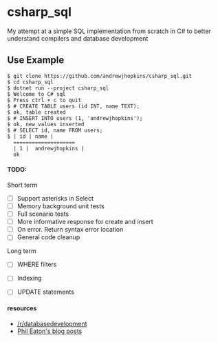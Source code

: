 # csharp_sql

My attempt at a simple SQL implementation from scratch in C# to better understand compilers and database development


## Use Example
```
$ git clone https://github.com/andrewjhopkins/csharp_sql.git
$ cd csharp_sql
$ dotnet run --project csharp_sql
$ Welcome to C# sql
$ Press ctrl + c to quit
$ # CREATE TABLE users (id INT, name TEXT);
$ ok, table created
$ # INSERT INTO users (1, 'andrewjhopkins');
$ ok, new values inserted
$ # SELECT id, name FROM users;
$ | id | name |
  ====================
  | 1 |  andrewjhopkins |
  ok
```

#### TODO:
Short term
- [ ] Support asterisks in Select
- [ ] Memory background unit tests
- [ ] Full scenario tests
- [ ] More informative response for create and insert
- [ ] On error. Return syntax error location
- [ ] General code cleanup

Long term
- [ ] WHERE filters
- [ ] Indexing
- [ ] UPDATE statements


#### resources
- [/r/databasedevelopment](https://www.reddit.com/r/databasedevelopment)
- [Phil Eaton's blog posts](https://notes.eatonphil.com/tags/databases.html)
